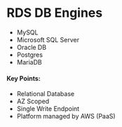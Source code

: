 

# RDS DB Engines
- MySQL
- Microsoft SQL Server
- Oracle DB
- Postgres
- MariaDB

#### Key Points:
- Relational Database
- AZ Scoped
- Single Write Endpoint
- Platform managed by AWS (PaaS)
